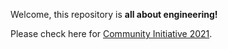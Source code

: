 
Welcome, this repository is **all about engineering!**


Please check here for [Community Initiative 2021](./2021_community_initiative/README.md).
